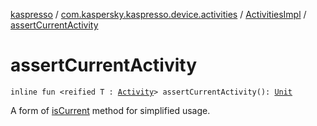 [kaspresso](../../index.md) / [com.kaspersky.kaspresso.device.activities](../index.md) / [ActivitiesImpl](index.md) / [assertCurrentActivity](./assert-current-activity.md)

# assertCurrentActivity

`inline fun <reified T : `[`Activity`](https://developer.android.com/reference/android/app/Activity.html)`> assertCurrentActivity(): `[`Unit`](https://kotlinlang.org/api/latest/jvm/stdlib/kotlin/-unit/index.html)

A form of [isCurrent](is-current.md) method for simplified usage.

